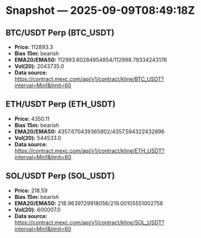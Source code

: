 # Snapshot — 2025-09-09T08:49:18Z

## BTC/USDT Perp (BTC_USDT)
- **Price:** 112893.3
- **Bias 15m:** bearish
- **EMA20/EMA50:** 112993.60284954854/112998.79334243176
- **Vol(20):** 2043735.0
- **Data source:** https://contract.mexc.com/api/v1/contract/kline/BTC_USDT?interval=Min1&limit=60

## ETH/USDT Perp (ETH_USDT)
- **Price:** 4350.11
- **Bias 15m:** bearish
- **EMA20/EMA50:** 4357.670439365902/4357.594322432896
- **Vol(20):** 544533.0
- **Data source:** https://contract.mexc.com/api/v1/contract/kline/ETH_USDT?interval=Min1&limit=60

## SOL/USDT Perp (SOL_USDT)
- **Price:** 218.59
- **Bias 15m:** bearish
- **EMA20/EMA50:** 218.9639729918056/219.00105551002758
- **Vol(20):** 600007.0
- **Data source:** https://contract.mexc.com/api/v1/contract/kline/SOL_USDT?interval=Min1&limit=60

